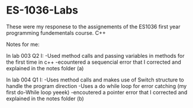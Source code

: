 # ES-1036-Labs
These were my responese to the assignements of the ES1036 first year programming fundementals course. C++

Notes for me:

In lab 003 Q2 I:
-Used method calls and passing variables in methods for the first time in c++
-ecountered a sequencial error that I corrected and explained in the notes folder (a)

In lab 004 Q1 I:
-Uses method calls and makes use of Switch structure to handle the program direction
-Uses a do while loop for error catching (my first do-While loop yeeek)
-encoutered a pointer error that I corrected and explained in the notes folder (b)

